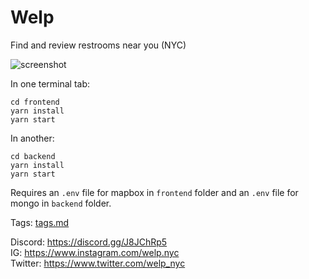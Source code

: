 # Welp

Find and review restrooms near you (NYC)

![screenshot](https://raw.githubusercontent.com/sonnynomnom/welp/main/screenshot.png)

In one terminal tab:

```
cd frontend
yarn install
yarn start
```

In another:

```
cd backend
yarn install
yarn start
```

Requires an `.env` file for mapbox in `frontend` folder and an `.env` file for mongo in `backend` folder.

Tags: [tags.md](https://github.com/sonnynomnom/welp/blob/main/docs/tags.md)

Discord: https://discord.gg/J8JChRp5  
IG: https://www.instagram.com/welp.nyc  
Twitter: https://www.twitter.com/welp_nyc  

